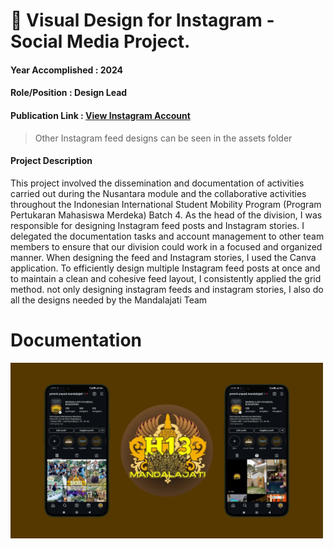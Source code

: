# 📱 Visual Design for Instagram - Social Media Project.
#### Year Accomplished : 2024
#### Role/Position : Design Lead
#### Publication Link : [View Instagram Account](https://www.instagram.com/pmm4.unpad.mandalajati)
> Other Instagram feed designs can be seen in the assets folder
#### Project Description 
This project involved the dissemination and documentation of activities carried out during the Nusantara module and the collaborative activities throughout the Indonesian International Student Mobility Program (Program Pertukaran Mahasiswa Merdeka) Batch 4. As the head of the division, I was responsible for designing Instagram feed posts and Instagram stories. I delegated the documentation tasks and account management to other team members to ensure that our division could work in a focused and organized manner. When designing the feed and Instagram stories, I used the Canva application. To efficiently design multiple Instagram feed posts at once and to maintain a clean and cohesive feed layout, I consistently applied the grid method. not only designing instagram feeds and instagram stories, I also do all the designs needed by the Mandalajati Team

# Documentation
<img src="assets/sosial_media1.png" width="500"/>
